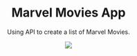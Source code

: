 <body align="center">
  <h1>Marvel Movies App</h1>

  Using API to create a list of Marvel Movies.

  <img src="https://user-images.githubusercontent.com/38991199/200412228-5458a97a-72c5-4e5e-8aee-4bd7ba624c9f.png">
</body>
